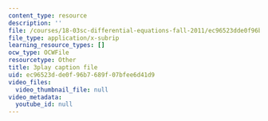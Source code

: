```yaml
---
content_type: resource
description: ''
file: /courses/18-03sc-differential-equations-fall-2011/ec96523dde0f96b7689f07bfee6d41d9_xWa5_OXI6VM.srt
file_type: application/x-subrip
learning_resource_types: []
ocw_type: OCWFile
resourcetype: Other
title: 3play caption file
uid: ec96523d-de0f-96b7-689f-07bfee6d41d9
video_files:
  video_thumbnail_file: null
video_metadata:
  youtube_id: null
---
```


